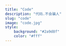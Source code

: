 ```yaml
---
title: "Code"
description: "代码.不会骗人"
slug: "code"
image: "code.jpg"
style:
    background: "#2a9d8f"
    color: "#fff"
---
```

